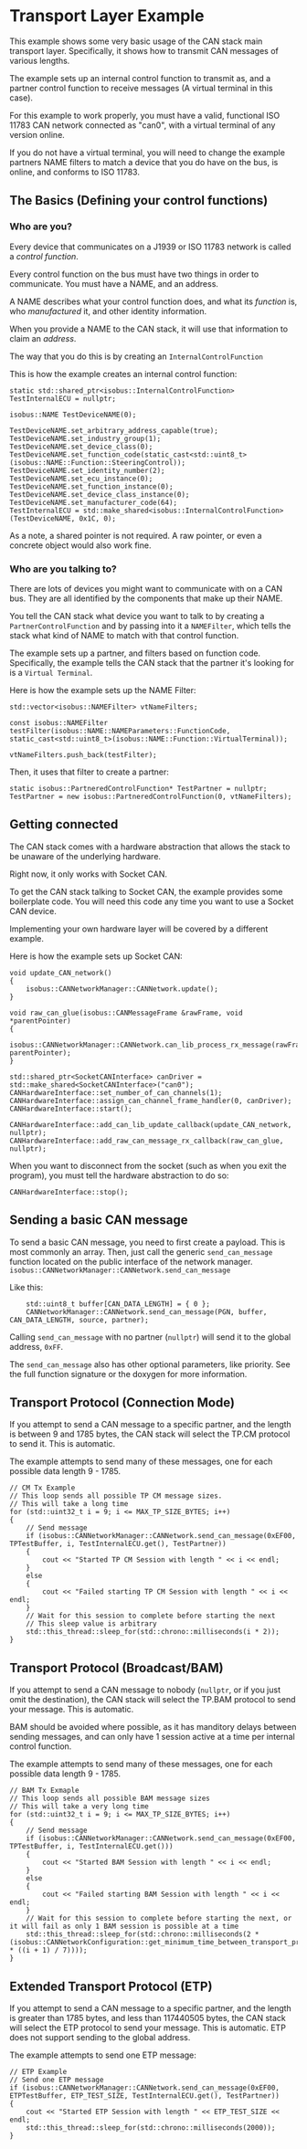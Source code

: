 # Transport Layer Example

This example shows some very basic usage of the CAN stack main transport layer. Specifically, it shows how to transmit CAN messages of various lengths.

The example sets up an internal control function to transmit as, and a partner control function to receive messages (A virtual terminal in this case).

For this example to work properly, you must have a valid, functional ISO 11783 CAN network connected as "can0", with a virtual terminal of any version online.

If you do not have a virtual terminal, you will need to change the example partners NAME filters to match a device that you do have on the bus, is online, and conforms to ISO 11783.

## The Basics (Defining your control functions)

### Who are you? 

Every device that communicates on a J1939 or ISO 11783 network is called a _control function_. 

Every control function on the bus must have two things in order to communicate. You must have a NAME, and an address.

A NAME describes what your control function does, and what its _function_ is, who _manufactured_ it, and other identity information.

When you provide a NAME to the CAN stack, it will use that information to claim an _address_.

The way that you do this is by creating an `InternalControlFunction`

This is how the example creates an internal control function:
```
static std::shared_ptr<isobus::InternalControlFunction> TestInternalECU = nullptr;

isobus::NAME TestDeviceNAME(0);

TestDeviceNAME.set_arbitrary_address_capable(true);
TestDeviceNAME.set_industry_group(1);
TestDeviceNAME.set_device_class(0);
TestDeviceNAME.set_function_code(static_cast<std::uint8_t>(isobus::NAME::Function::SteeringControl));
TestDeviceNAME.set_identity_number(2);
TestDeviceNAME.set_ecu_instance(0);
TestDeviceNAME.set_function_instance(0);
TestDeviceNAME.set_device_class_instance(0);
TestDeviceNAME.set_manufacturer_code(64);
TestInternalECU = std::make_shared<isobus::InternalControlFunction>(TestDeviceNAME, 0x1C, 0);
```

As a note, a shared pointer is not required. A raw pointer, or even a concrete object would also work fine.

### Who are you talking to?

There are lots of devices you might want to communicate with on a CAN bus. They are all identified by the components that make up their NAME.

You tell the CAN stack what device you want to talk to by creating a `PartnerControlFunction` and by passing into it a `NAMEFilter`, which tells the stack what kind of NAME to match with that control function.

The example sets up a partner, and filters based on function code. Specifically, the example tells the CAN stack that the partner it's looking for is a `Virtual Terminal`.

Here is how the example sets up the NAME Filter:

```
std::vector<isobus::NAMEFilter> vtNameFilters;

const isobus::NAMEFilter testFilter(isobus::NAME::NAMEParameters::FunctionCode, static_cast<std::uint8_t>(isobus::NAME::Function::VirtualTerminal));

vtNameFilters.push_back(testFilter);

```

Then, it uses that filter to create a partner:

```
static isobus::PartneredControlFunction* TestPartner = nullptr;
TestPartner = new isobus::PartneredControlFunction(0, vtNameFilters);
```

## Getting connected

The CAN stack comes with a hardware abstraction that allows the stack to be unaware of the underlying hardware.

Right now, it only works with Socket CAN.

To get the CAN stack talking to Socket CAN, the example provides some boilerplate code. You will need this code any time you want to use a Socket CAN device.

Implementing your own hardware layer will be covered by a different example.

Here is how the example sets up Socket CAN:

```
void update_CAN_network()
{
	isobus::CANNetworkManager::CANNetwork.update();
}

void raw_can_glue(isobus::CANMessageFrame &rawFrame, void *parentPointer)
{
	isobus::CANNetworkManager::CANNetwork.can_lib_process_rx_message(rawFrame, parentPointer);
}

std::shared_ptr<SocketCANInterface> canDriver = std::make_shared<SocketCANInterface>("can0");
CANHardwareInterface::set_number_of_can_channels(1);
CANHardwareInterface::assign_can_channel_frame_handler(0, canDriver);
CANHardwareInterface::start();

CANHardwareInterface::add_can_lib_update_callback(update_CAN_network, nullptr);
CANHardwareInterface::add_raw_can_message_rx_callback(raw_can_glue, nullptr);
```

When you want to disconnect from the socket (such as when you exit the program), you must tell the hardware abstraction to do so:

```
CANHardwareInterface::stop();
```

## Sending a basic CAN message

To send a basic CAN message, you need to first create a payload. This is most commonly an array. Then, just call the generic `send_can_message` function located on the public interface of the network manager. `isobus::CANNetworkManager::CANNetwork.send_can_message`

Like this:
```
	std::uint8_t buffer[CAN_DATA_LENGTH] = { 0 };
	CANNetworkManager::CANNetwork.send_can_message(PGN, buffer, CAN_DATA_LENGTH, source, partner);
```

Calling `send_can_message` with no partner (`nullptr`) will send it to the global address, `0xFF`.

The `send_can_message` also has other optional parameters, like priority. See the full function signature or the doxygen for more information.

## Transport Protocol (Connection Mode)

If you attempt to send a CAN message to a specific partner, and the length is between 9 and 1785 bytes, the CAN stack will select the TP.CM protocol to send it. This is automatic.

The example attempts to send many of these messages, one for each possible data length 9 - 1785.

```
// CM Tx Example
// This loop sends all possible TP CM message sizes.
// This will take a long time
for (std::uint32_t i = 9; i <= MAX_TP_SIZE_BYTES; i++)
{
    // Send message
    if (isobus::CANNetworkManager::CANNetwork.send_can_message(0xEF00, TPTestBuffer, i, TestInternalECU.get(), TestPartner))
    {
        cout << "Started TP CM Session with length " << i << endl;
    }
    else
    {
        cout << "Failed starting TP CM Session with length " << i << endl;
    }
    // Wait for this session to complete before starting the next
    // This sleep value is arbitrary
    std::this_thread::sleep_for(std::chrono::milliseconds(i * 2));
}
```

## Transport Protocol (Broadcast/BAM)

If you attempt to send a CAN message to nobody (`nullptr`, or if you just omit the destination), the CAN stack will select the TP.BAM protocol to send your message. This is automatic.

BAM should be avoided where possible, as it has manditory delays between sending messages, and can only have 1 session active at a time per internal control function.

The example attempts to send many of these messages, one for each possible data length 9 - 1785.

```
// BAM Tx Exmaple
// This loop sends all possible BAM message sizes
// This will take a very long time
for (std::uint32_t i = 9; i <= MAX_TP_SIZE_BYTES; i++)
{
    // Send message
    if (isobus::CANNetworkManager::CANNetwork.send_can_message(0xEF00, TPTestBuffer, i, TestInternalECU.get()))
    {
        cout << "Started BAM Session with length " << i << endl;
    }
    else
    {
        cout << "Failed starting BAM Session with length " << i << endl;
    }
    // Wait for this session to complete before starting the next, or it will fail as only 1 BAM session is possible at a time
    std::this_thread::sleep_for(std::chrono::milliseconds(2 * (isobus::CANNetworkConfiguration::get_minimum_time_between_transport_protocol_bam_frames() * ((i + 1) / 7))));
}
```

## Extended Transport Protocol (ETP)

If you attempt to send a CAN message to a specific partner, and the length is greater than 1785 bytes, and less than 117440505 bytes, the CAN stack will select the ETP protocol to send your message. This is automatic. ETP does not support sending to the global address.

The example attempts to send one ETP message:

```
// ETP Example
// Send one ETP message
if (isobus::CANNetworkManager::CANNetwork.send_can_message(0xEF00, ETPTestBuffer, ETP_TEST_SIZE, TestInternalECU.get(), TestPartner))
{
    cout << "Started ETP Session with length " << ETP_TEST_SIZE << endl;
    std::this_thread::sleep_for(std::chrono::milliseconds(2000));
}
```
